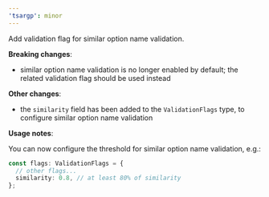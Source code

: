 ```yaml
---
'tsargp': minor
---
```


Add validation flag for similar option name validation.

**Breaking changes**:

- similar option name validation is no longer enabled by default; the related validation flag should be used instead

**Other changes**:

- the `similarity` field has been added to the `ValidationFlags` type, to configure similar option name validation

**Usage notes**:

You can now configure the threshold for similar option name validation, e.g.:

```ts
const flags: ValidationFlags = {
  // other flags...
  similarity: 0.8, // at least 80% of similarity
};
```
